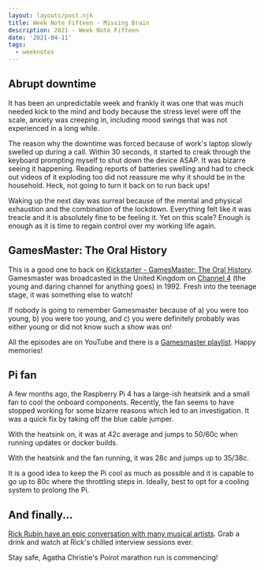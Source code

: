 ```yaml
---
layout: layouts/post.njk
title: Week Note Fifteen - Missing Brain
description: 2021 - Week Note Fifteen
date: '2021-04-11'
tags:
  - weeknotes
---
```


## Abrupt downtime

It has been an unpredictable week and frankly it was one that was much needed kick to the mind and body because the stress level were off the scale, anxiety was creeping in, including mood swings that was not experienced in a long while.

The reason why the downtime was forced because of work's laptop slowly swelled up during a call. Within 30 seconds, it started to creak through the keyboard prompting myself to shut down the device ASAP. It was bizarre seeing it happening. Reading reports of batteries swelling and had to check out videos of it exploding too did not reassure me why it should be in the household. Heck, not going to turn it back on to run back ups!

Waking up the next day was surreal because of the mental and physical exhaustion and the combination of the lockdown. Everything felt like it was treacle and it is absolutely fine to be feeling it. Yet on this scale? Enough is enough as it is time to regain control over my working life again.

## GamesMaster: The Oral History

This is a good one to back on [Kickstarter - GamesMaster: The Oral History](https://www.kickstarter.com/projects/darrenwall/gamesmaster-the-oral-history). Gamesmaster was broadcasted in the United Kingdom on [Channel 4](https://en.wikipedia.org/wiki/Channel_4) (the young and daring channel for anything goes) in 1992. Fresh into the teenage stage, it was something else to watch!

If nobody is going to remember Gamesmaster because of a) you were too young, b) you were too young, and c) you were definitely probably was either young or did not know such a show was on!

All the episodes are on YouTube and there is a [Gamesmaster playlist](https://www.youtube.com/watch?v=7Pm1266IFqQ&list=PLa_XNUiwxkoFTKGloNYGUtua9WI9mSeak). Happy memories!

## Pi fan

A few months ago, the Raspberry Pi 4 has a large-ish heatsink and a small fan to cool the onboard components. Recently, the fan seems to have stopped working for some bizarre reasons which led to an investigation. It was a quick fix by taking off the blue cable jumper.

With the heatsink on, it was at 42c average and jumps to 50/60c when running updates or docker builds.

With the heatsink and the fan running, it was 28c and jumps up to 35/38c.

It is a good idea to keep the Pi cool as much as possible and it is capable to go up to 80c where the throttling steps in. Ideally, best to opt for a cooling system to prolong the Pi.

## And finally...

[Rick Rubin have an epic conversation with many musical artists](https://www.youtube.com/results?search_query=epic+conversation+rick+rubin). Grab a drink and watch at Rick's chilled interview sessions ever.

Stay safe, Agatha Christie's Poirot marathon run is commencing!